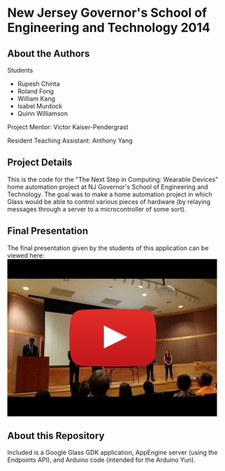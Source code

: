 New Jersey Governor's School of Engineering and Technology 2014
=========

## About the Authors ##
Students
*  Rupesh Chinta
*  Roland Fong
*  William Kang
*  Isabel Murdock
*  Quinn Williamson

Project Mentor: Victor Kaiser-Pendergrast

Resident Teaching Assistant: Anthony Yang

## Project Details ##
This is the code for the "The Next Step in Computing: Wearable Devices" home automation project at NJ Governor's School of Engineering and Technology. The goal was to make a home automation project in which Glass would be able to control various pieces of hardware (by relaying messages through a server to a microcontroller of some sort).

## Final Presentation ##
The final presentation given by the students of this application can be viewed here:
[![Final Presentation on Youtube](presentation.png)](http://www.youtube.com/watch?v=3blyD_NicHs)

## About this Repository ##

 Included is a Google Glass GDK application, AppEngine server (using the Endpoints API), and Arduino code (intended for the Arduino Yun).

